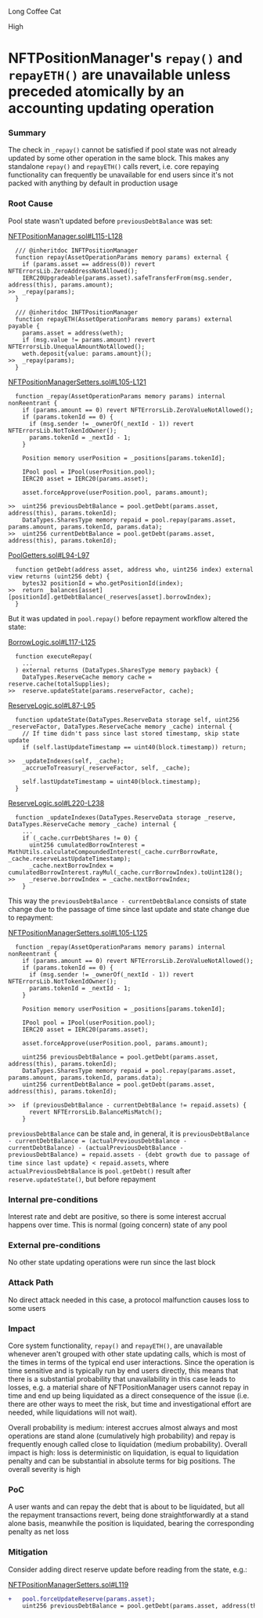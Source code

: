 Long Coffee Cat

High

# NFTPositionManager's `repay()` and `repayETH()` are unavailable unless preceded atomically by an accounting updating operation

### Summary

The check in `_repay()` cannot be satisfied if pool state was not already updated by some other operation in the same block. This makes any standalone `repay()` and `repayETH()` calls revert, i.e. core repaying functionality can frequently be unavailable for end users since it's not packed with anything by default in production usage

### Root Cause


Pool state wasn't updated before `previousDebtBalance` was set:

[NFTPositionManager.sol#L115-L128](https://github.com/sherlock-audit/2024-06-new-scope/blob/main/zerolend-one/contracts/core/positions/NFTPositionManager.sol#L115-L128)

```solidity
  /// @inheritdoc INFTPositionManager
  function repay(AssetOperationParams memory params) external {
    if (params.asset == address(0)) revert NFTErrorsLib.ZeroAddressNotAllowed();
    IERC20Upgradeable(params.asset).safeTransferFrom(msg.sender, address(this), params.amount);
>>  _repay(params);
  }

  /// @inheritdoc INFTPositionManager
  function repayETH(AssetOperationParams memory params) external payable {
    params.asset = address(weth);
    if (msg.value != params.amount) revert NFTErrorsLib.UnequalAmountNotAllowed();
    weth.deposit{value: params.amount}();
>>  _repay(params);
  }
```

[NFTPositionManagerSetters.sol#L105-L121](https://github.com/sherlock-audit/2024-06-new-scope/blob/main/zerolend-one/contracts/core/positions/NFTPositionManagerSetters.sol#L105-L121)

```solidity
  function _repay(AssetOperationParams memory params) internal nonReentrant {
    if (params.amount == 0) revert NFTErrorsLib.ZeroValueNotAllowed();
    if (params.tokenId == 0) {
      if (msg.sender != _ownerOf(_nextId - 1)) revert NFTErrorsLib.NotTokenIdOwner();
      params.tokenId = _nextId - 1;
    }

    Position memory userPosition = _positions[params.tokenId];

    IPool pool = IPool(userPosition.pool);
    IERC20 asset = IERC20(params.asset);

    asset.forceApprove(userPosition.pool, params.amount);

>>  uint256 previousDebtBalance = pool.getDebt(params.asset, address(this), params.tokenId);
    DataTypes.SharesType memory repaid = pool.repay(params.asset, params.amount, params.tokenId, params.data);
>>  uint256 currentDebtBalance = pool.getDebt(params.asset, address(this), params.tokenId);
```

[PoolGetters.sol#L94-L97](https://github.com/sherlock-audit/2024-06-new-scope/blob/main/zerolend-one/contracts/core/pool/PoolGetters.sol#L94-L97)

```solidity
  function getDebt(address asset, address who, uint256 index) external view returns (uint256 debt) {
    bytes32 positionId = who.getPositionId(index);
>>  return _balances[asset][positionId].getDebtBalance(_reserves[asset].borrowIndex);
  }
```

But it was updated in `pool.repay()` before repayment workflow altered the state:

[BorrowLogic.sol#L117-L125](https://github.com/sherlock-audit/2024-06-new-scope/blob/main/zerolend-one/contracts/core/pool/logic/BorrowLogic.sol#L117-L125)

```solidity
  function executeRepay(
    ...
  ) external returns (DataTypes.SharesType memory payback) {
    DataTypes.ReserveCache memory cache = reserve.cache(totalSupplies);
>>  reserve.updateState(params.reserveFactor, cache);
```

[ReserveLogic.sol#L87-L95](https://github.com/sherlock-audit/2024-06-new-scope/blob/main/zerolend-one/contracts/core/pool/logic/ReserveLogic.sol#L87-L95)

```solidity
  function updateState(DataTypes.ReserveData storage self, uint256 _reserveFactor, DataTypes.ReserveCache memory _cache) internal {
    // If time didn't pass since last stored timestamp, skip state update
    if (self.lastUpdateTimestamp == uint40(block.timestamp)) return;

>>  _updateIndexes(self, _cache);
    _accrueToTreasury(_reserveFactor, self, _cache);

    self.lastUpdateTimestamp = uint40(block.timestamp);
  }
```

[ReserveLogic.sol#L220-L238](https://github.com/sherlock-audit/2024-06-new-scope/blob/main/zerolend-one/contracts/core/pool/logic/ReserveLogic.sol#L220-L238)

```solidity
  function _updateIndexes(DataTypes.ReserveData storage _reserve, DataTypes.ReserveCache memory _cache) internal {
    ...
    if (_cache.currDebtShares != 0) {
      uint256 cumulatedBorrowInterest = MathUtils.calculateCompoundedInterest(_cache.currBorrowRate, _cache.reserveLastUpdateTimestamp);
      _cache.nextBorrowIndex = cumulatedBorrowInterest.rayMul(_cache.currBorrowIndex).toUint128();
>>    _reserve.borrowIndex = _cache.nextBorrowIndex;
    }
```

This way the `previousDebtBalance - currentDebtBalance` consists of state change due to the passage of time since last update and state change due to repayment:

[NFTPositionManagerSetters.sol#L105-L125](https://github.com/sherlock-audit/2024-06-new-scope/blob/main/zerolend-one/contracts/core/positions/NFTPositionManagerSetters.sol#L105-L125)

```solidity
  function _repay(AssetOperationParams memory params) internal nonReentrant {
    if (params.amount == 0) revert NFTErrorsLib.ZeroValueNotAllowed();
    if (params.tokenId == 0) {
      if (msg.sender != _ownerOf(_nextId - 1)) revert NFTErrorsLib.NotTokenIdOwner();
      params.tokenId = _nextId - 1;
    }

    Position memory userPosition = _positions[params.tokenId];

    IPool pool = IPool(userPosition.pool);
    IERC20 asset = IERC20(params.asset);

    asset.forceApprove(userPosition.pool, params.amount);

    uint256 previousDebtBalance = pool.getDebt(params.asset, address(this), params.tokenId);
    DataTypes.SharesType memory repaid = pool.repay(params.asset, params.amount, params.tokenId, params.data);
    uint256 currentDebtBalance = pool.getDebt(params.asset, address(this), params.tokenId);

>>  if (previousDebtBalance - currentDebtBalance != repaid.assets) {
      revert NFTErrorsLib.BalanceMisMatch();
    }
```

`previousDebtBalance` can be stale and, in general, it is `previousDebtBalance - currentDebtBalance = (actualPreviousDebtBalance - currentDebtBalance) - (actualPreviousDebtBalance - previousDebtBalance) = repaid.assets - {debt growth due to passage of time since last update} < repaid.assets`, where `actualPreviousDebtBalance` is `pool.getDebt()` result after `reserve.updateState()`, but before repayment

### Internal pre-conditions

Interest rate and debt are positive, so there is some interest accrual happens over time. This is normal (going concern) state of any pool

### External pre-conditions

No other state updating operations were run since the last block

### Attack Path

No direct attack needed in this case, a protocol malfunction causes loss to some users

### Impact

Core system functionality, `repay()` and `repayETH()`, are unavailable whenever aren't grouped with other state updating calls, which is most of the times in terms of the typical end user interactions. Since the operation is time sensitive and is typically run by end users directly, this means that there is a substantial probability that unavailability in this case leads to losses, e.g. a material share of NFTPositionManager users cannot repay in time and end up being liquidated as a direct consequence of the issue (i.e. there are other ways to meet the risk, but time and investigational effort are needed, while liquidations will not wait).

Overall probability is medium: interest accrues almost always and most operations are stand alone (cumulatively high probability) and repay is frequently enough called close to liquidation (medium probability). Overall impact is high: loss is deterministic on liquidation, is equal to liquidation penalty and can be substantial in absolute terms for big positions. The overall severity is high

### PoC

A user wants and can repay the debt that is about to be liquidated, but all the repayment transactions revert, being done straightforwardly at a stand alone basis, meanwhile the position is liquidated, bearing the corresponding penalty as net loss

### Mitigation

Consider adding direct reserve update before reading from the state, e.g.:

[NFTPositionManagerSetters.sol#L119](https://github.com/sherlock-audit/2024-06-new-scope/blob/main/zerolend-one/contracts/core/positions/NFTPositionManagerSetters.sol#L119)

```diff
+   pool.forceUpdateReserve(params.asset);
    uint256 previousDebtBalance = pool.getDebt(params.asset, address(this), params.tokenId);
```

